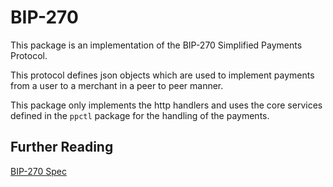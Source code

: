 # BIP-270

This package is an implementation of the BIP-270 Simplified Payments Protocol.

This protocol defines json objects which are used to implement payments from a user to a merchant in a peer to peer manner.

This package only implements the http handlers and uses the core services defined in the `ppctl` package for the handling of the payments.

## Further Reading

[BIP-270 Spec](https://github.com/moneybutton/bips/blob/master/bip-0270.mediawiki)